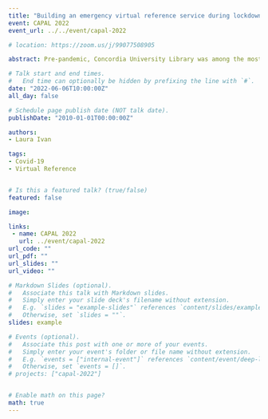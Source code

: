 ```yaml
---
title: "Building an emergency virtual reference service during lockdown: A case study on service design and staff support through crisis"
event: CAPAL 2022
event_url: ../../event/capal-2022

# location: https://zoom.us/j/99077508905

abstract: Pre-pandemic, Concordia University Library was among the most visited academic libraries in Quebec, with a strong tradition of in-person reference and research support. In March 2020, following the mandated lockdown to mitigate the spread of Covid-19, Concordia Library had to shift to delivering all services remotely. This case study describes a newly created virtual reference service aimed at compensating for the loss of in-person reference interactions using Zoom. This service was conceived to support the Library’s efforts to provide reference to patrons as well as help information professionals reconnect during a crisis, alleviate the increasing isolation experienced by many, and allow members to support each other as they previously had done in person. I proposed, designed, and ran this project during Fall 2020/Winter 2021 as an emergency response to the lockdown. Its main goals were to provide an additional channel to the array of reference services offered by the library, and to mitigate the effects of isolation that the imposed physical distancing had caused. Extensive testing, feedback, and training sessions – with protocols to protect the safety and privacy of patrons and staff – preceded the project launch. Response to the project was positive, evidenced by patron and staff feedback, return visits, and interaction length. The project also served as a model for a new university-wide student service. It contributed to the library’s efforts to build and sustain valuable relationships during a crisis, bridge physical and psychological distances, and enhance information exchange that continued through the subsequent return to campus. 

# Talk start and end times.
#   End time can optionally be hidden by prefixing the line with `#`.
date: "2022-06-06T10:00:00Z"
all_day: false

# Schedule page publish date (NOT talk date).
publishDate: "2010-01-01T00:00:00Z"

authors:
- Laura Ivan

tags: 
- Covid-19
- Virtual Reference


# Is this a featured talk? (true/false)
featured: false

image:

links:
 - name: CAPAL 2022
   url: ../event/capal-2022
url_code: ""
url_pdf: ""
url_slides: ""
url_video: ""

# Markdown Slides (optional).
#   Associate this talk with Markdown slides.
#   Simply enter your slide deck's filename without extension.
#   E.g. `slides = "example-slides"` references `content/slides/example-slides.md`.
#   Otherwise, set `slides = ""`.
slides: example

# Events (optional).
#   Associate this post with one or more of your events.
#   Simply enter your event's folder or file name without extension.
#   E.g. `events = ["internal-event"]` references `content/event/deep-learning/index.md`.
#   Otherwise, set `events = []`.
# projects: ["capal-2022"]


# Enable math on this page?
math: true
---
```


